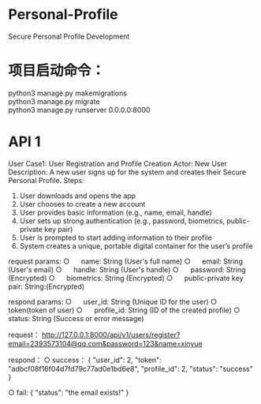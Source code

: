 # Personal-Profile
Secure Personal Profile Development

# 项目启动命令：
python3 manage.py makemigrations  
python3 manage.py migrate  
python3 manage.py runserver 0.0.0.0:8000  


# API 1
User Case1: User Registration and Profile Creation
Actor: New User
Description: A new user signs up for the system and creates their Secure Personal Profile.
Steps:
1. User downloads and opens the app
2. User chooses to create a new account
3. User provides basic information (e.g., name, email, handle)
4. User sets up strong authentication (e.g., password, biometrics, public-private key pair)
5. User is prompted to start adding information to their profile
6. System creates a unique, portable digital container for the user’s profile

request params:
○      name: String (User's full name)
○      email: String (User's email)
○      handle: String (User's handle)
○      password: String (Encrypted)
○      biometrics: String (Encrypted)
○      public-private key pair: String:(Encrypted)

respond params:
○      user\_id: String (Unique ID for the user)
○      token(token of user)
○      profile\_id: String (ID of the created profile)
○      status: String (Success or error message)

request：
http://127.0.0.1:8000/api/v1/users/register?email=2393573104@qq.com&password=123&name=xinyue

respond：
○ success：
{
    "user_id": 2,
    "token": "adbcf08f16f04d7fd79c77ad0e1bd6e8",
    "profile_id": 2,
    "status": "success"
}

○ fail:
{
    "status": "the email exists!"
}
